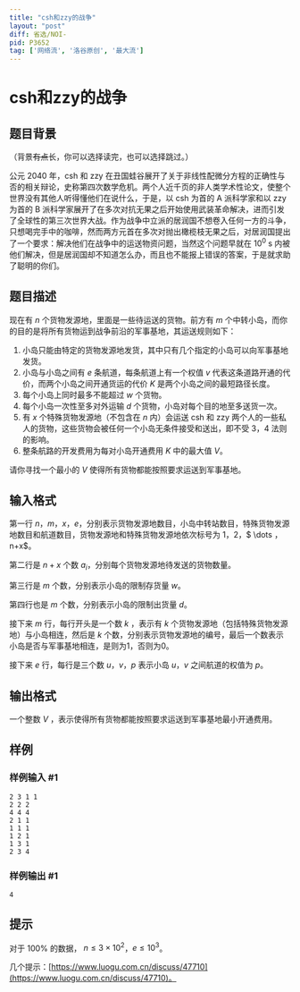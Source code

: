 ```yaml
---
title: "csh和zzy的战争"
layout: "post"
diff: 省选/NOI-
pid: P3652
tag: ['网络流', '洛谷原创', '最大流']
---
```

# csh和zzy的战争
## 题目背景

（背景~~有点~~长，你可以选择读完，也可以选择跳过。）

公元 2040 年，csh 和 zzy 在丑国蛙谷展开了关于非线性配微分方程的正确性与否的相关辩论，史称第四次数学危机。两个人近千页的非人类学术性论文，使整个世界没有其他人听得懂他们在说什么，于是，以 csh 为首的 A 派科学家和以 zzy 为首的 B 派科学家展开了在多次对抗无果之后开始使用武装革命解决，进而引发了全球性的第三次世界大战。作为战争中立派的居润国不想卷入任何一方的斗争，只想喝完手中的咖啡，然而两方元首在多次对抛出橄榄枝无果之后，对居润国提出了一个要求：解决他们在战争中的运送物资问题，当然这个问题早就在 $10^0$ s 内被他们解决，但是居润国却不知道怎么办，而且也不能报上错误的答案，于是就求助了聪明的你们。
## 题目描述

现在有 $n$ 个货物发源地，里面是一些待运送的货物。前方有 $m$ 个中转小岛，而你的目的是将所有货物运到战争前沿的军事基地，其运送规则如下：

1. 小岛只能由特定的货物发源地发货，其中只有几个指定的小岛可以向军事基地发货。
2. 小岛与小岛之间有 $e$ 条航道，每条航道上有一个权值 $v$ 代表这条道路开通的代价，而两个小岛之间开通货运的代价 $K$ 是两个小岛之间的最短路径长度。
3. 每个小岛上同时最多不能超过 $w$ 个货物。
4. 每个小岛一次性至多对外运输 $d$ 个货物，小岛对每个目的地至多送货一次。
5. 有 $x$ 个特殊货物发源地（不包含在 $n$ 内）会运送 csh 和 zzy 两个人的一些私人的货物，这些货物会被任何一个小岛无条件接受和送出，即不受 3，4 法则的影响。
6. 整条航路的开发费用为每对小岛开通费用 $K$ 中的最大值 $V$。

请你寻找一个最小的 $V$ 使得所有货物都能按照要求运送到军事基地。
## 输入格式

第一行 $n$，$m$，$x$，$e$，分别表示货物发源地数目，小岛中转站数目，特殊货物发源地数目和航道数目，货物发源地和特殊货物发源地依次标号为 $1$，$2$，$ \dots $，$n+x$。

第二行是 $n+x$ 个数 $a_i$，分别每个货物发源地待发送的货物数量。

第三行是 $m$ 个数，分别表示小岛的限制存货量 $w$。

第四行也是 $m$ 个数，分别表示小岛的限制出货量 $d$。

接下来 $m$ 行，每行开头是一个数 $k$ ，表示有 $k$ 个货物发源地（包括特殊货物发源地）与小岛相连，然后是 $k$ 个数，分别表示货物发源地的编号，最后一个数表示小岛是否与军事基地相连，是则为$1$，否则为$0$。

接下来 $e$ 行，每行是三个数 $u$，$v$，$p$ 表示小岛 $u$，$v$ 之间航道的权值为 $p$。
## 输出格式

一个整数 $V$ ，表示使得所有货物都能按照要求运送到军事基地最小开通费用。
## 样例

### 样例输入 #1
```
2 3 1 1
2 2 2
4 4 4
2 1 1
1 1 1
1 2 1
1 3 1
2 3 4
```
### 样例输出 #1
```
4
```
## 提示

对于 $100\%$ 的数据， $n \le 3 \times 10^2$，$e \le 10^3$。

几个提示：[https://www.luogu.com.cn/discuss/47710](https://www.luogu.com.cn/discuss/47710)。
